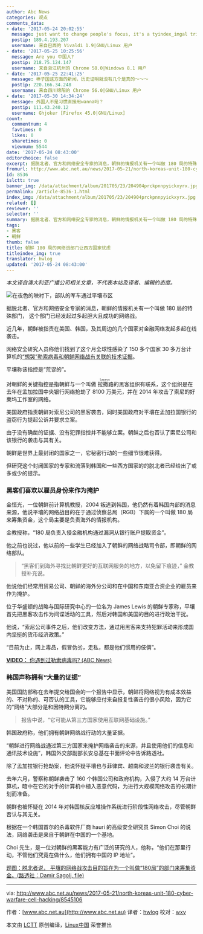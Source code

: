 ```yaml
---
author: Abc News
categories: 观点
comments_data:
- date: '2017-05-24 20:02:55'
  message: just want to change people's focus, it's a tyindex_imgal trick of the media!
  postip: 189.4.193.207
  username: 来自巴西的 Vivaldi 1.9|GNU/Linux 用户
- date: '2017-05-25 10:25:56'
  message: Are you 中国人?
  postip: 218.75.124.147
  username: 来自浙江杭州的 Chrome 58.0|Windows 8.1 用户
- date: '2017-05-25 22:41:25'
  message: 棒子国这方面的新闻，历史证明就没有几个是真的～～～
  postip: 220.166.34.248
  username: 来自四川绵阳的 Chrome 56.0|GNU/Linux 用户
- date: '2017-05-30 14:34:24'
  message: 外国人不是习惯直接用wanna吗？
  postip: 111.43.240.12
  username: Ghjoker [Firefox 45.0|GNU/Linux]
count:
  commentnum: 4
  favtimes: 0
  likes: 0
  sharetimes: 0
  viewnum: 5544
date: '2017-05-24 08:43:00'
editorchoice: false
excerpt: 据脱北者、官方和网络安全专家的消息，朝鲜的情报机关有一个叫做 180 局的特殊部门， 这个部门已经发起过多起胆大且成功的网络战。
fromurl: http://www.abc.net.au/news/2017-05-21/north-koreas-unit-180-cyber-warfare-cell-hacking/8545106
id: 8536
islctt: true
banner_img: /data/attachment/album/201705/23/204904prckpnnpyickxyrx.jpg
permalink: /article-8536-1.html
index_img: /data/attachment/album/201705/23/204904prckpnnpyickxyrx.jpg.thumb.jpg
related: []
reviewer: ''
selector: ''
summary: 据脱北者、官方和网络安全专家的消息，朝鲜的情报机关有一个叫做 180 局的特殊部门， 这个部门已经发起过多起胆大且成功的网络战。
tags:
- 黑客
- 朝鲜
thumb: false
title: 朝鲜 180 局的网络战部门让西方国家忧虑
titleindex_img: true
translator: hwlog
updated: '2017-05-24 08:43:00'
---
```


*本文译自澳大利亚广播公司相关文章，不代表本站及译者、编辑的态度。*


![在夜色的映衬下，部队的军车通过平壤市区](/data/attachment/album/201705/23/204904prckpnnpyickxyrx.jpg "Military trucks through Pyongyang")


据脱北者、官方和网络安全专家的消息，朝鲜的情报机关有一个叫做 180 局的特殊部门， 这个部门已经发起过多起胆大且成功的网络战。


近几年，朝鲜被指责在美国、韩国，及其周边的几个国家对金融网络发起多起在线袭击。


网络安全研究人员称他们找到了这个月全球性感染了 150 多个国家 30 多万台计算机的[“想哭”勒索病毒和朝鲜网络战有关联的技术证据](http://www.abc.net.au/news/2017-05-16/researchers-link-wannacry-to-north-korea/8531110)。


平壤称该指控是“荒谬的”。


对朝鲜的关键指控是指朝鲜与一个叫做<ruby> 拉撒路 <rp>  （ </rp> <rt>  Lazarus </rt> <rp>  ） </rp></ruby>的黑客组织有联系，这个组织是在去年在孟加拉国中央银行网络抢劫了 8100 万美元，并在 2014 年攻击了索尼的好莱坞工作室的网络。


美国政府指责朝鲜对索尼公司的黑客袭击，同时美国政府对平壤在孟加拉国银行的盗窃行为提起公诉并要求立案。


由于没有确凿的证据、没有犯罪指控并不能够立案。朝鲜之后也否认了索尼公司和该银行的袭击与其有关。


朝鲜是世界上最封闭的国家之一，它秘密行动的一些细节很难获得。


但研究这个封闭国家的专家和流落到韩国和一些西方国家的的脱北者已经给出了或多或少的提示。


### 黑客们喜欢以雇员身份来作为掩护


金恒光，一位朝鲜前计算机教授，2004 叛逃到韩国，他仍然有着韩国内部的消息来源，他说平壤的网络战目的在于通过侦察总局（RGB）下属的一个叫做 180 局来筹集资金，这个局主要是负责海外的情报机构。


金教授称，“180 局负责入侵金融机构通过漏洞从银行账户提取资金”。


他之前也说过，他以前的一些学生已经加入了朝鲜的网络战略司令部，即朝鲜的网络部队。



> 
> “黑客们到海外寻找比朝鲜更好的互联网服务的地方，以免留下痕迹，” 金教授补充说。
> 
> 
> 


他说他们经常用贸易公司、朝鲜的海外分公司和在中国和东南亚合资企业的雇员来作为掩护。


位于华盛顿的战略与国际研究中心的一位名为 James Lewis 的朝鲜专家称，平壤首先把黑客攻击作为间谍活动的工具，然后对韩国和美国的目的进行政治干扰。


他说，“索尼公司事件之后，他们改变方法，通过用黑客来支持犯罪活动来形成国内坚挺的货币经济政策。”


“目前为止，网上毒品，假冒伪劣，走私，都是他们惯用的伎俩”。



[**VIDEO：** 你遇到过勒索病毒吗? (ABC News)](http://www.abc.net.au/news/2017-05-15/have-you-been-hit-by-ransomware/8527854) 


### 韩国声称拥有“大量的证据”


美国国防部称在去年提交给国会的一个报告中显示，朝鲜将网络视为有成本效益的、不对称的、可否认的工具，它能够应付来自报复性袭击的很小风险，因为它的“网络”大部分是和因特网分离的。



> 
> 报告中说，“它可能从第三方国家使用互联网基础设施。”
> 
> 
> 


韩国政府称，他们拥有朝鲜网络战行动的大量证据。


“朝鲜进行网络战通过第三方国家来掩护网络袭击的来源，并且使用他们的信息和通讯技术设施”，韩国外交部副部长安总基在书面评论中告诉路透社。


除了孟加拉银行抢劫案，他说怀疑平壤也与菲律宾、越南和波兰的银行袭击有关。


去年六月，警察称朝鲜袭击了 160 个韩国公司和政府机构，入侵了大约 14 万台计算机，暗中在它的对手的计算机中植入恶意代码，为进行大规模网络攻击的长期计划而准备。


朝鲜也被怀疑在 2014 年对韩国核反应堆操作系统进行阶段性网络攻击，尽管朝鲜否认与其无关。


根据在一个韩国首尔的杀毒软件厂商 hauri 的高级安全研究员 Simon Choi 的说法，网络袭击是来自于朝鲜在中国的一个基地。


Choi 先生，是一位对朝鲜的黑客能力有广泛的研究的人，他称，“他们在那里行动，不管他们究竟在做什么，他们拥有中国的 IP 地址”。


[题图：脱北者说， 平壤的网络战攻击目的旨在为一个叫做“180局”的部门来筹集资金。(路透社：Damir Sagolj, file)](http://www.abc.net.au/news/2017-05-21/military-trucks-trhough-pyongyang/8545134)




---


via: <http://www.abc.net.au/news/2017-05-21/north-koreas-unit-180-cyber-warfare-cell-hacking/8545106>


作者：[www.abc.net.au](http://www.abc.net.au) 译者：[hwlog](https://github.com/hwlog) 校对：[wxy](https://github.com/wxy)


本文由 [LCTT](https://github.com/LCTT/TranslateProject) 原创编译，[Linux中国](https://linux.cn/) 荣誉推出
